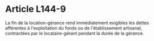 # Article L144-9

La fin de la location-gérance rend immédiatement exigibles les dettes afférentes à l'exploitation du fonds ou de l'établissement artisanal, contractées par le locataire-gérant pendant la durée de la gérance.